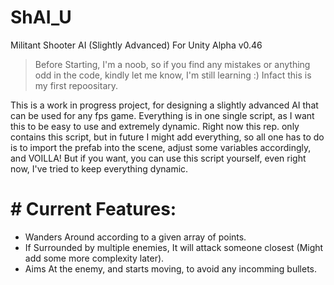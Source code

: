 # ShAI_U
Militant Shooter AI (Slightly Advanced) For Unity Alpha v0.46

 > Before Starting, I'm a noob, so if you find any mistakes or anything odd in the code, kindly let me know, I'm still learning :)
Infact this is my first repoositary.


This is a work in progress project, for designing a slightly advanced AI that can be used for any fps game.
Everything is in one single script, as I want this to be easy to use and extremely dynamic.
Right now this rep. only contains this script, but in future I might add everything, so all one has to do is to import the prefab into the scene, adjust some variables
accordingly, and VOILLA!
But if you want, you can use this script yourself, even right now, I've tried to keep everything dynamic.
# # Current Features:
 - Wanders Around according to a given array of points.
 - If Surrounded by multiple enemies, It will attack someone closest (Might add some more complexity later).
 - Aims At the enemy, and starts moving, to avoid any incomming bullets.
